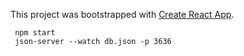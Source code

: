 This project was bootstrapped with [Create React App](https://github.com/facebook/create-react-app).

```
 npm start
 json-server --watch db.json -p 3636
```



